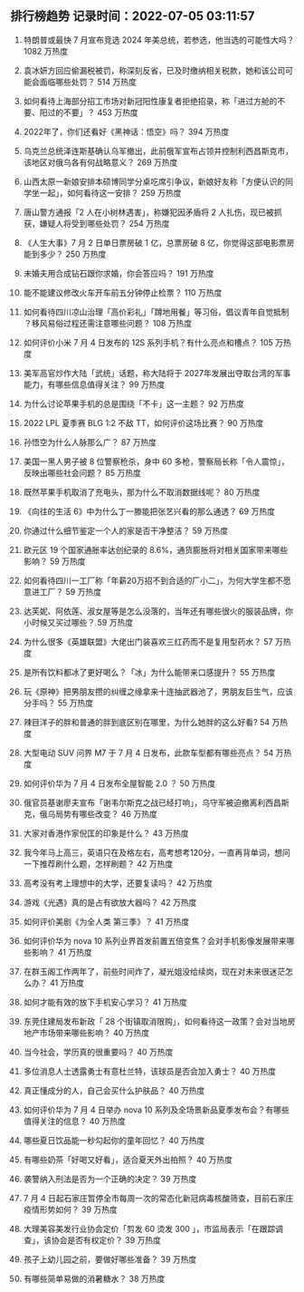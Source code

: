
## 排行榜趋势 记录时间：2022-07-05 03:11:57
  
  1. 特朗普或最快 7 月宣布竞选 2024 年美总统，若参选，他当选的可能性大吗？ 1082 万热度
    
  2. 袁冰妍方回应偷漏税被罚，称深刻反省，已及时缴纳相关税款，她和该公司可能会面临哪些处罚？ 514 万热度
    
  3. 如何看待上海部分招工市场对新冠阳性康复者拒绝招录，称「进过方舱的不要、阳过的不要」？ 453 万热度
    
  4. 2022年了，你们还看好《黑神话：悟空》吗？ 394 万热度
    
  5. 乌克兰总统泽连斯基确认乌军撤出，此前俄军宣布占领并控制利西昌斯克市，该地区对俄乌各有何战略意义？ 269 万热度
    
  6. 山西太原一新娘安排本硕博同学分桌吃席引争议，新娘好友称「方便认识的同学坐一起」，如何看待这一安排？ 259 万热度
    
  7. 唐山警方通报「2 人在小树林遇害」，称嫌犯因矛盾将 2 人扎伤，现已被抓获，嫌疑人将受到哪些处罚？ 254 万热度
    
  8. 《人生大事》7 月 2 日单日票房破 1 亿，总票房破 8 亿，你觉得这部电影票房能到多少？ 250 万热度
    
  9. 未婚夫用合成钻石跟你求婚，你会答应吗？ 191 万热度
    
  10. 能不能建议修改火车开车前五分钟停止检票？ 110 万热度
    
  11. 如何看待四川凉山治理「高价彩礼」「蹲地用餐」等习俗，倡议青年自觉抵制 ？移风易俗过程还需注意哪些问题？ 108 万热度
    
  12. 如何评价小米 7 月 4 日发布的 12S 系列手机？有什么亮点和槽点？ 105 万热度
    
  13. 美军高官炒作大陆「武统」话题，称大陆将于 2027年发展出夺取台湾的军事能力，有哪些信息值得关注？ 99 万热度
    
  14. 为什么讨论苹果手机的总是围绕「不卡」这一主题？ 92 万热度
    
  15. 2022 LPL 夏季赛 BLG 1:2 不敌 TT，如何评价这场比赛？ 90 万热度
    
  16. 孙悟空为什么人脉那么广？ 87 万热度
    
  17. 美国一黑人男子被 8 位警察枪杀，身中 60 多枪，警察局长称「令人震惊」，反映出哪些社会问题？ 85 万热度
    
  18. 既然苹果手机取消了充电头，那为什么不取消数据线呢？ 80 万热度
    
  19. 《向往的生活 6》中为什么丁一滕能把张艺兴看的那么通透？ 69 万热度
    
  20. 你通过什么细节鉴定一个人的家是否干净整洁？ 59 万热度
    
  21. 欧元区 19 个国家通胀率达创纪录的 8.6%，通货膨胀将对相关国家带来哪些影响？ 59 万热度
    
  22. 如何看待四川一工厂称「年薪20万招不到合适的厂小二」，为何大学生都不愿意进工厂？ 59 万热度
    
  23. 达芙妮、阿依莲、淑女屋等是怎么没落的，当年还有哪些很火的服装品牌，你小时候又买过哪些？ 59 万热度
    
  24. 为什么很多《英雄联盟》大佬出门装喜欢三红药而不是复用型药水？ 57 万热度
    
  25. 是所有饮料都冰了更好喝么？「冰」为什么能带来口感提升？ 55 万热度
    
  26. 玩《原神》把男朋友攒的纠缠之缘拿来十连抽武器池了，男朋友巨生气，应该分手吗？ 55 万热度
    
  27. 辣目洋子的胖和普通的胖到底区别在哪里，为什么她胖的这么好看? 54 万热度
    
  28. 大型电动 SUV 问界 M7 于 7 月 4 日发布，此款车型都有哪些亮点？ 54 万热度
    
  29. 如何评价华为 7 月 4 日发布全屋智能 2.0 ？ 50 万热度
    
  30. 俄官员基谢廖夫宣布「谢韦尔斯克之战已经打响」，乌守军被迫撤离利西昌斯克，俄乌局势有哪些改变？ 46 万热度
    
  31. 大家对香港作家倪匡的印象是什么？ 43 万热度
    
  32. 我今年马上高三，英语只在及格左右，高考想考120分，一直再背单词，想问一下推荐刷什么题，怎样刷题？ 42 万热度
    
  33. 高考没有考上理想中的大学，还要复读吗？ 42 万热度
    
  34. 游戏《光遇》真的是占有欲放大器吗？ 42 万热度
    
  35. 如何评价美剧《为全人类 第三季》？ 41 万热度
    
  36. 如何评价华为 nova 10 系列业界首发前置五倍变焦？会对手机影像发展带来哪些影响？ 41 万热度
    
  37. 在群玉阁工作两年了，前些时间炸了，凝光姐没给续岗，现在对未来很迷茫怎么办？ 41 万热度
    
  38. 如何才能有效的放下手机安心学习？ 41 万热度
    
  39. 东莞住建局发布新政「 28 个街镇取消限购」，如何看待这一政策？会对当地房地产市场带来哪些影响？ 40 万热度
    
  40. 当今社会，学历真的很重要吗？ 40 万热度
    
  41. 多位消息人士透露勇士有意杜兰特，该球员是否会加入勇士？ 40 万热度
    
  42. 真正懂成分的人，自己会买什么护肤品？ 40 万热度
    
  43. 如何评价华为 7 月 4 日举办 nova 10 系列及全场景新品夏季发布会？有哪些值得关注的信息？ 40 万热度
    
  44. 哪些夏日饮品能一秒勾起你的童年回忆？ 40 万热度
    
  45. 有哪些奶茶「好喝又好看」，适合夏天外出拍照？ 40 万热度
    
  46. 袭警纳入刑法是否为一个正确的决定？ 39 万热度
    
  47. 7 月 4 日起石家庄暂停全市每周一次的常态化新冠病毒核酸筛查，目前石家庄疫情形势如何？ 39 万热度
    
  48. 大理美容美发行业协会定价「剪发 60 烫发 300 」，市监局表示「在跟踪调查」，该协会是否有权定价？ 39 万热度
    
  49. 孩子上幼儿园之前，要做好哪些准备？ 39 万热度
    
  50. 有哪些简单易做的消暑糖水？ 38 万热度
    